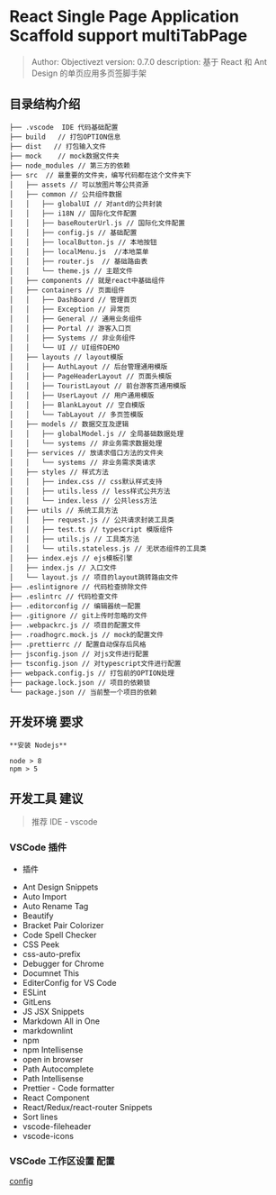 # React Single Page Application Scaffold support multiTabPage

> Author: Objectivezt
> version: 0.7.0
> description: 基于 React 和 Ant Design 的单页应用多页签脚手架

## 目录结构介绍

```
├── .vscode  IDE 代码基础配置
├── build   // 打包OPTION信息
├── dist   // 打包输入文件
├── mock    // mock数据文件夹
├── node_modules // 第三方的依赖
├── src  // 最重要的文件夹，编写代码都在这个文件夹下
│   ├── assets // 可以放图片等公共资源
│   ├── common // 公共组件数据
│   │   ├── globalUI // 对antd的公共封装
│   │   ├── i18N // 国际化文件配置
│   │   ├── baseRouterUrl.js // 国际化文件配置
│   │   ├── config.js // 基础配置
│   │   ├── localButton.js // 本地按钮
│   │   ├── localMenu.js  //本地菜单
│   │   ├── router.js  // 基础路由表
│   │   └── theme.js // 主题文件
│   ├── components // 就是react中基础组件
│   ├── containers // 页面组件
│   │   ├── DashBoard // 管理首页
│   │   ├── Exception // 异常页
│   │   ├── General // 通用业务组件
│   │   ├── Portal // 游客入口页
│   │   ├── Systems // 非业务组件
│   │   └── UI // UI组件DEMO
│   ├── layouts // layout模版
│   │   ├── AuthLayout // 后台管理通用模版
│   │   ├── PageHeaderLayout // 页面头模版
│   │   ├── TouristLayout // 前台游客页通用模版
│   │   ├── UserLayout // 用户通用模版
│   │   ├── BlankLayout // 空白模版
│   │   └── TabLayout // 多页签模版
│   ├── models // 数据交互及逻辑
│   │   ├── globalModel.js // 全局基础数据处理
│   │   └── systems // 非业务需求数据处理
│   ├── services // 放请求借口方法的文件夹
│   │   └── systems // 非业务需求类请求
│   ├── styles // 样式方法
│   │   ├── index.css // css默认样式支持
│   │   ├── utils.less // less样式公共方法
│   │   └── index.less // 公共less方法
│   ├── utils // 系统工具方法
│   │   ├── request.js // 公共请求封装工具类
│   │   ├── test.ts // typescript 模版组件
│   │   ├── utils.js // 工具类方法
│   │   └── utils.stateless.js // 无状态组件的工具类
│   ├── index.ejs // ejs模板引擎
│   ├── index.js // 入口文件
│   └── layout.js // 项目的layout跳转路由文件
├── .eslintignore // 代码检查排除文件
├── .eslintrc // 代码检查文件
├── .editorconfig // 编辑器统一配置
├── .gitignore // git上传时忽略的文件
├── .webpackrc.js // 项目的配置文件
├── .roadhogrc.mock.js // mock的配置文件
├── .prettierrc // 配置自动保存后风格
├── jsconfig.json // 对js文件进行配置
├── tsconfig.json // 对typescript文件进行配置
├── webpack.config.js // 打包前的OPTION处理
├── package.lock.json // 项目的依赖锁
└── package.json // 当前整一个项目的依赖
```

## 开发环境 要求

    **安装 Nodejs**

    node > 8
    npm > 5

## 开发工具 建议

> 推荐 IDE - vscode

### VSCode 插件

- 插件

* Ant Design Snippets
* Auto Import
* Auto Rename Tag
* Beautify
* Bracket Pair Colorizer
* Code Spell Checker
* CSS Peek
* css-auto-prefix
* Debugger for Chrome
* Documnet This
* EditerConfig for VS Code
* ESLint
* GitLens
* JS JSX Snippets
* Markdown All in One
* markdownlint
* npm
* npm Intellisense
* open in browser
* Path Autocomplete
* Path Intellisense
* Prettier - Code formatter
* React Component
* React/Redux/react-router Snippets
* Sort lines
* vscode-fileheader
* vscode-icons

### VSCode 工作区设置 配置

[config](.vscode/settings.json)
